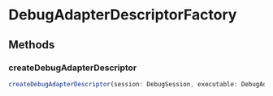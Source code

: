 # DebugAdapterDescriptorFactory

## Methods

### createDebugAdapterDescriptor

```typescript
createDebugAdapterDescriptor(session: DebugSession, executable: DebugAdapterExecutable): ProviderResult<DebugAdapterDescriptor>
```

[DebugAdapterExecutable]: DebugAdapterExecutable.md
[ProviderResult]: ProviderResultT.md
[DebugAdapterDescriptor]: DebugAdapterDescriptor.md
[DebugSession]: DebugSession.md
